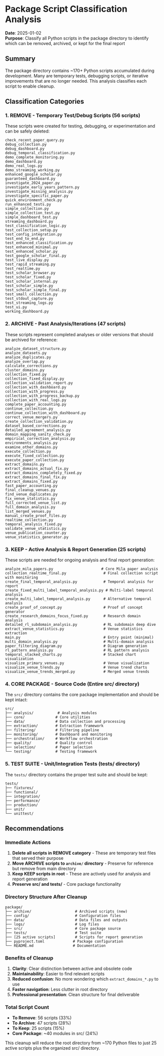 # Package Script Classification Analysis

**Date**: 2025-01-02  
**Purpose**: Classify all Python scripts in the package directory to identify which can be removed, archived, or kept for the final report

## Summary

The package directory contains ~170+ Python scripts accumulated during development. Many are temporary tests, debugging scripts, or iterative improvements that are no longer needed. This analysis classifies each script to enable cleanup.

## Classification Categories

### 1. **REMOVE** - Temporary Test/Debug Scripts (56 scripts)

These scripts were created for testing, debugging, or experimentation and can be safely deleted:

```
check_recent_paper_query.py
debug_collection.py
debug_dashboard.py
debug_temporal_classification.py
demo_complete_monitoring.py
demo_dashboard.py
demo_real_logs.py
demo_streaming_working.py
enhanced_google_scholar.py
guaranteed_dashboard.py
investigate_2024_paper.py
investigate_early_years_pattern.py
investigate_missing_analysis.py
investigate_specific_paper.py
quick_environment_check.py
run_enhanced_tests.py
simple_collection.py
simple_collection_test.py
simple_dashboard_test.py
streaming_dashboard.py
test_classification_logic.py
test_collection_setup.py
test_config_integration.py
test_end_to_end.py
test_enhanced_classification.py
test_enhanced_minimal.py
test_enhanced_scholar.py
test_google_scholar_final.py
test_live_display.py
test_rapid_streaming.py
test_realtime.py
test_scholar_browser.py
test_scholar_fixed.py
test_scholar_internal.py
test_scholar_simple.py
test_scholar_simple_final.py
test_small_collection.py
test_stdout_capture.py
test_streaming_logs.py
test_ui.py
working_dashboard.py
```

### 2. **ARCHIVE** - Past Analysis/Iterations (47 scripts)

These scripts represent completed analyses or older versions that should be archived for reference:

```
analyze_dataset_structure.py
analyze_datasets.py
analyze_duplicates.py
analyze_overlap.py
calculate_corrections.py
cluster_domains.py
collection_fixed.py
collection_fixed_display.py
collection_validation_report.py
collection_with_dashboard.py
collection_with_progress.py
collection_with_progress_backup.py
collection_with_real_logs.py
complete_paper_accounting.py
continue_collection.py
continue_collection_with_dashboard.py
correct_venue_mergers.py
create_collection_validation.py
dataset_based_corrections.py
detailed_agreement_analysis.py
domain_mapping_sanity_check.py
empirical_correction_analysis.py
environments_analysis.py
examine_other_domains.py
execute_collection.py
execute_fixed_collection.py
execute_paper_collection.py
extract_domains.py
extract_domains_actual_fix.py
extract_domains_completely_fixed.py
extract_domains_final_fix.py
extract_domains_fixed.py
fast_paper_accounting.py
final_cleanup_venues.py
find_venue_duplicates.py
fix_venue_statistics.py
full_corrected_venue_list.py
full_domain_analysis.py
list_merged_venues.py
manual_create_proof_files.py
realtime_collection.py
temporal_analysis_fixed.py
validate_venue_statistics.py
venue_publication_counter.py
venue_statistics_generator.py
```

### 3. **KEEP** - Active Analysis & Report Generation (25 scripts)

These scripts are needed for ongoing analysis and final report generation:

```
analyze_mila_papers.py                      # Core Mila paper analysis
collection_realtime_final.py                 # Final collection script with monitoring
create_final_temporal_analysis.py            # Temporal analysis for report
create_fixed_multi_label_temporal_analysis.py # Multi-label temporal analysis
create_multi_label_temporal_analysis.py      # Alternative temporal analysis
create_proof_of_concept.py                   # Proof of concept generator
create_research_domains_focus_fixed.py       # Research domain analysis
detailed_rl_subdomain_analysis.py            # RL subdomain deep dive
extract_venue_statistics.py                  # Venue statistics extraction
main.py                                      # Entry point (minimal)
multi_domain_analysis.py                     # Multi-domain analysis
paper_filtering_diagram.py                   # Diagram generation
rl_pattern_analysis.py                       # RL pattern analysis
temporal_stacked_charts.py                   # Stacked chart visualization
visualize_primary_venues.py                  # Venue visualization
visualize_venue_trends.py                    # Venue trend charts
visualize_venue_trends_merged.py             # Merged venue trends
```

### 4. **CORE PACKAGE** - Source Code (Entire src/ directory)

The `src/` directory contains the core package implementation and should be kept intact:

```
src/
├── analysis/           # Analysis modules
├── core/              # Core utilities
├── data/              # Data collection and processing
├── extraction/        # Extraction framework
├── filtering/         # Filtering pipeline
├── monitoring/        # Dashboard and monitoring
├── orchestration/     # Workflow orchestration
├── quality/           # Quality control
├── selection/         # Paper selection
└── testing/           # Testing framework
```

### 5. **TEST SUITE** - Unit/Integration Tests (tests/ directory)

The `tests/` directory contains the proper test suite and should be kept:

```
tests/
├── fixtures/
├── functional/
├── integration/
├── performance/
├── production/
├── unit/
└── unittest/
```

## Recommendations

### Immediate Actions

1. **Delete all scripts in REMOVE category** - These are temporary test files that served their purpose
2. **Move ARCHIVE scripts to `archive/` directory** - Preserve for reference but remove from main directory
3. **Keep KEEP scripts in root** - These are actively used for analysis and report generation
4. **Preserve src/ and tests/** - Core package functionality

### Directory Structure After Cleanup

```
package/
├── archive/                    # Archived scripts (new)
├── config/                     # Configuration files
├── data/                       # Data files and outputs
├── logs/                       # Log files
├── src/                        # Core package source
├── tests/                      # Test suite
├── [25 active scripts]         # Scripts for report generation
├── pyproject.toml             # Package configuration
└── README.md                  # Documentation
```

### Benefits of Cleanup

1. **Clarity**: Clear distinction between active and obsolete code
2. **Maintainability**: Easier to find relevant scripts
3. **Reduced confusion**: No more wondering which `extract_domains_*.py` to use
4. **Faster navigation**: Less clutter in root directory
5. **Professional presentation**: Clean structure for final deliverable

### Total Script Count

- **To Remove**: 56 scripts (33%)
- **To Archive**: 47 scripts (28%)
- **To Keep**: 25 scripts (15%)
- **Core Package**: ~40 modules in src/ (24%)

This cleanup will reduce the root directory from ~170 Python files to just 25 active scripts plus the organized src/ directory.
